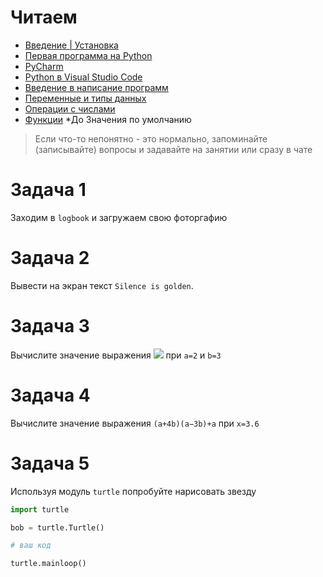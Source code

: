 # Читаем

- [Введение | Установка](https://metanit.com/python/tutorial/1.1.php)
- [Первая программа на Python](https://metanit.com/python/tutorial/1.2.php)
- [PyCharm](https://metanit.com/python/tutorial/1.3.php)
- [Python в Visual Studio Сode](https://metanit.com/python/tutorial/1.4.php)
- [Введение в написание программ](https://metanit.com/python/tutorial/2.1.php)
- [Переменные и типы данных](https://metanit.com/python/tutorial/2.2.php)
- [Операции с числами](https://metanit.com/python/tutorial/2.3.php)
- [Функции](https://metanit.com/python/tutorial/2.8.php)  *До Значения по умолчанию

> Если что-то непонятно - это нормально, запоминайте (записывайте) вопросы и задавайте на занятии или сразу в чате

# Задача 1

Заходим в `logbook` и загружаем свою фоторгафию

# Задача 2

Вывести на экран текст `Silence is golden`.

# Задача 3

Вычислите значение выражения ![](/img/1.png) при `a=2` и `b=3`

# Задача 4

Вычислите значение выражения `(a+4b)(a−3b)+a` при  `x=3.6` 

# Задача 5

Используя модуль `turtle` попробуйте нарисовать звезду

```python
import turtle

bob = turtle.Turtle()

# ваш код

turtle.mainloop()

```
